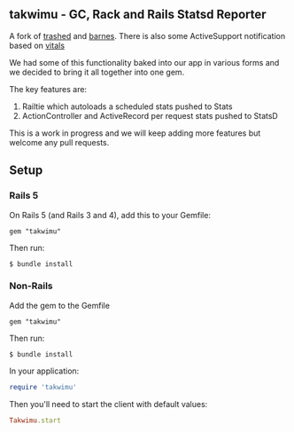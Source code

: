## takwimu - GC, Rack and Rails Statsd Reporter

A fork of [trashed](https://github.com/basecamp/trashed) and [barnes](https://github.com/heroku/barnes). There is also some ActiveSupport notification based on [vitals](https://github.com/jondot/vitals)

We had some of this functionality baked into our app in various forms and we decided to bring it all together into one gem.

The key features are:
1. Railtie which autoloads a scheduled stats pushed to Stats
2. ActionController and ActiveRecord per request stats pushed to StatsD

This is a work in progress and we will keep adding more features but welcome any pull requests.   

## Setup

### Rails 5

On Rails 5 (and Rails 3 and 4), add this to your Gemfile:

```
gem "takwimu"
```

Then run:

```
$ bundle install
```

### Non-Rails

Add the gem to the Gemfile

```
gem "takwimu"
```

Then run:

```
$ bundle install
```

In your application:


```ruby
require 'takwimu'
```

Then you'll need to start the client with default values:

```ruby
Takwimu.start
```

